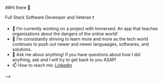 ##Hi there 👋

Full Stack Software Developer and Veteran :exclamation:

- 🔭 I’m currently working on a project with Immersed. An app that teaches organizations about the dangers of the online world! 
- 🌱 I’m consistantly striving to learn more and more as the tech world continues to push out newer and newer languaages, softwares, and solutions. 
- 💬 Ask me about anything! If you have questions about how I did anything, ask and I will try to get back to you ASAP!
- 📫 How to reach me: 
     [LinkedIn](https://www.linkedin.com/in/joseph-aquino-596862199/)
     
     
     
-->
